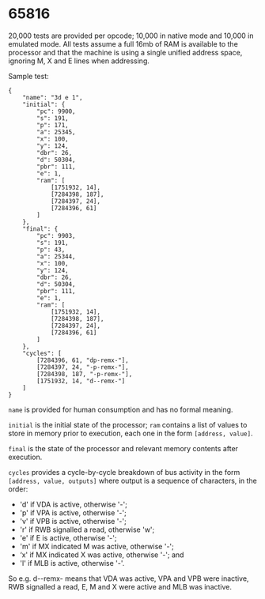 # 65816

20,000 tests are provided per opcode; 10,000 in native mode and 10,000 in emulated mode. All tests assume a full 16mb of RAM is available to the processor and that the machine is using a single unified address space, ignoring M, X and E lines when addressing.

Sample test:

    {
    	"name": "3d e 1",
    	"initial": {
    		"pc": 9900,
    		"s": 191,
    		"p": 171,
    		"a": 25345,
    		"x": 100,
    		"y": 124,
    		"dbr": 26,
    		"d": 50304,
    		"pbr": 111,
    		"e": 1,
    		"ram": [
    			[1751932, 14],
    			[7284398, 187],
    			[7284397, 24],
    			[7284396, 61]
    		]
    	},
    	"final": {
    		"pc": 9903,
    		"s": 191,
    		"p": 43,
    		"a": 25344,
    		"x": 100,
    		"y": 124,
    		"dbr": 26,
    		"d": 50304,
    		"pbr": 111,
    		"e": 1,
    		"ram": [
    			[1751932, 14],
    			[7284398, 187],
    			[7284397, 24],
    			[7284396, 61]
    		]
    	},
    	"cycles": [
    		[7284396, 61, "dp-remx-"],
    		[7284397, 24, "-p-remx-"],
    		[7284398, 187, "-p-remx-"],
    		[1751932, 14, "d--remx-"]
    	]
    }

`name` is provided for human consumption and has no formal meaning.

`initial` is the initial state of the processor; `ram` contains a list of values to store in memory prior to execution, each one in the form `[address, value]`.

`final` is the state of the processor and relevant memory contents after execution.

`cycles` provides a cycle-by-cycle breakdown of bus activity in the form `[address, value, outputs]` where output is a sequence of characters, in the order:

* 'd' if VDA is active, otherwise '-';
* 'p' if VPA is active, otherwise '-';
* 'v' if VPB is active, otherwise '-';
* 'r' if RWB signalled a read, otherwise 'w';
* 'e' if E is active, otherwise '-';
* 'm' if MX indicated M was active, otherwise '-';
* ‘x' if MX indicated X was active, otherwise '-'; and
* 'l' if MLB is active, otherwise '-'.

So e.g. d--remx- means that VDA was active, VPA and VPB were inactive, RWB signalled a read, E, M and X were active and MLB was inactive.
